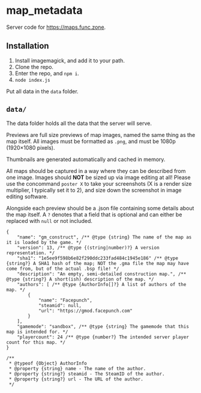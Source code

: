 # map_metadata
Server code for https://maps.func.zone.

## Installation
1. Install imagemagick, and add it to your path.
2. Clone the repo.
3. Enter the repo, and `npm i`.
4. `node index.js`

Put all data in the `data` folder.

## `data/`
The data folder holds all the data that the server will serve. 

Previews are full size previews of map images, named the same thing as the map itself. All images must be formatted as `.png`, and must be 1080p (1920×1080 pixels).

Thumbnails are generated automatically and cached in memory.

All maps should be captured in a way where they can be described from one image. Images should **NOT** be sized up via image editing at all! Please use the concommand `poster X` to take your screenshots (X is a render size multiplier, I typically set it to 2), and size down the screenshot in image editing software.

Alongside each preview should be a .json file containing some details about the map itself. A `?` denotes that a field that is optional and can either be replaced with `null` or not included.
```jsonc
{
    "name": "gm_construct", /** @type {string} The name of the map as it is loaded by the game. */
    "version": 13, /** @type {(string|number)?} A version representation. */
    "sha1": "1e5ee9f598b6e82f290ddc233fad484c1945e186" /** @type {string?} A SHA1 hash of the map; NOT the .gma file the map may have come from, but of the actual .bsp file! */
    "description": "An empty, semi-detailed construction map.", /** @type {string?} A short(ish) description of the map. */
    "authors": [ /** @type {AuthorInfo[]?} A list of authors of the map. */
        {
            "name": "Facepunch",
            "steamid": null,
            "url": "https://gmod.facepunch.com"
        }
    ],
    "gamemode": "sandbox", /** @type {string} The gamemode that this map is intended for. */
    "playercount": 24 /** @type {number?} The intended server player count for this map. */
}

/**
 * @typeof {Object} AuthorInfo
 * @property {string} name - The name of the author.
 * @property {string?} steamid - The SteamID of the author.
 * @property {string?} url - The URL of the author.
 */
```
